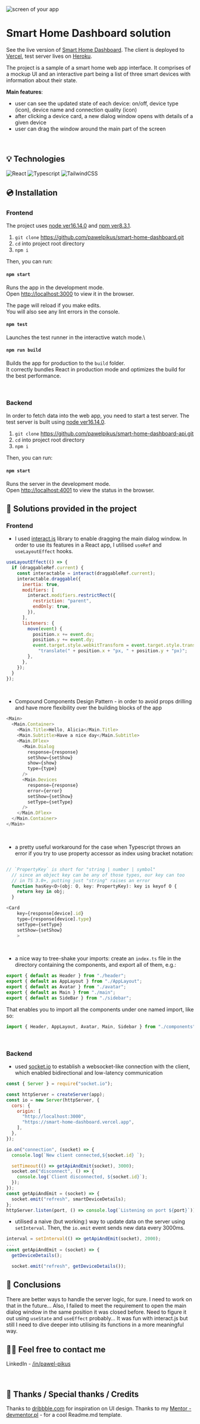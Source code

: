 ![screen of your app](./mocks/app-mockup-all.png)

# Smart Home Dashboard solution

See the live version of [Smart Home Dashboard](https://smart-home-dashboard.vercel.app/). The client is deployed to [Vercel](https://vercel.com/), test server lives on [Heroku](https://id.heroku.com).

The project is a sample of a smart home web app interface. It comprises of a mockup UI and an interactive part being a list of three smart devices with information about their state.

**Main features**:

- user can see the updated state of each device: on/off, device type (icon), device name and connection quality (icon)
- after clicking a device card, a new dialog window opens with details of a given device
- user can drag the window around the main part of the screen

&nbsp;

## 💡 Technologies

![React](https://img.shields.io/badge/React-20232A?style=for-the-badge&logo=react&logoColor=61DAFB)
![Typescript](https://img.shields.io/badge/TypeScript-007ACC?style=for-the-badge&logo=typescript&logoColor=white)
![TailwindCSS](https://img.shields.io/badge/Tailwind_CSS-38B2AC?style=for-the-badge&logo=tailwind-css&logoColor=white)
&nbsp;

## 💿 Installation

### Frontend

The project uses [node ver16.14.0](https://nodejs.org/en/) and [npm ver8.3.1](https://www.npmjs.com/).

1. `git clone` https://github.com/pawelpikus/smart-home-dashboard.git
2. `cd` into project root directory
3. `npm i`

Then, you can run:

#### `npm start`

Runs the app in the development mode.\
Open [http://localhost:3000](http://localhost:3000) to view it in the browser.

The page will reload if you make edits.\
You will also see any lint errors in the console.

#### `npm test`

Launches the test runner in the interactive watch mode.\

#### `npm run build`

Builds the app for production to the `build` folder.\
It correctly bundles React in production mode and optimizes the build for the best performance.

&nbsp;

### Backend

In order to fetch data into the web app, you need to start a test server. The test server is built using [node ver16.14.0](https://nodejs.org/en/).

1. `git clone` https://github.com/pawelpikus/smart-home-dashboard-api.git
2. `cd` into project root directory
3. `npm i`

Then, you can run:

#### `npm start`

Runs the server in the development mode.\
Open [http://localhost:4001](http://localhost:4001) to view the status in the browser.

## 🤔 Solutions provided in the project

### Frontend

- I used [interact.js](https://interactjs.io/) library to enable dragging the main dialog window. In order to use its features in a React app, I utilised `useRef` and `useLayoutEffect` hooks.

```js
useLayoutEffect(() => {
  if (draggableRef.current) {
    const interactable = interact(draggableRef.current);
    interactable.draggable({
      inertia: true,
      modifiers: [
        interact.modifiers.restrictRect({
          restriction: "parent",
          endOnly: true,
        }),
      ],
      listeners: {
        move(event) {
          position.x += event.dx;
          position.y += event.dy;
          event.target.style.webkitTransform = event.target.style.transform =
            "translate(" + position.x + "px, " + position.y + "px)";
        },
      },
    });
  }
});
```

&nbsp;

- Compound Components Design Pattern - in order to avoid props drilling and have more flexibility over the building blocks of the app

```js
<Main>
  <Main.Container>
    <Main.Title>Hello, Alicia</Main.Title>
    <Main.Subtitle>Have a nice day</Main.Subtitle>
    <Main.DFlex>
      <Main.Dialog
        response={response}
        setShow={setShow}
        show={show}
        type={type}
      />
      <Main.Devices
        response={response}
        error={error}
        setShow={setShow}
        setType={setType}
      />
    </Main.DFlex>
  </Main.Container>
</Main>
```

&nbsp;

- a pretty useful workaround for the case when Typescript throws an error if you try to use property accessor as index using bracket notation:

```js

// `PropertyKey` is short for "string | number | symbol"
  // since an object key can be any of those types, our key can too
  // in TS 3.0+, putting just "string" raises an error
  function hasKey<O>(obj: O, key: PropertyKey): key is keyof O {
    return key in obj;
  }

<Card
    key={response[device].id}
    type={response[device].type}
    setType={setType}
    setShow={setShow}
    >
```

&nbsp;

- a nice way to tree-shake your imports: create an `index.ts` file in the directory containing the components, and export all of them, e.g.:

```js
export { default as Header } from "./header";
export { default as AppLayout } from "./AppLayout";
export { default as Avatar } from "./avatar";
export { default as Main } from "./main";
export { default as SideBar } from "./sidebar";
```

That enables you to import all the components under one named import, like so:

```js
import { Header, AppLayout, Avatar, Main, Sidebar } from "./components";
```

&nbsp;

### Backend

- used [socket.io](https://socket.io/) to establish a websocket-like connection with the client, which enabled bidirectional and low-latency communication

```js
const { Server } = require("socket.io");

const httpServer = createServer(app);
const io = new Server(httpServer, {
  cors: {
    origin: [
      "http://localhost:3000",
      "https://smart-home-dashboard.vercel.app",
    ],
  },
});

io.on("connection", (socket) => {
  console.log(`New client connected,${socket.id} `);

  setTimeout(() => getApiAndEmit(socket), 3000);
  socket.on("disconnect", () => {
    console.log(`Client disconnected, ${socket.id}`);
  });
});
const getApiAndEmit = (socket) => {
  socket.emit("refresh", smartDeviceDetails);
};
httpServer.listen(port, () => console.log(`Listening on port ${port}`));
```

- utilised a naive (but working:) way to update data on the server using `setInterval`. Then, the `io.emit` event sends new data every 3000ms.

```js
interval = setInterval(() => getApiAndEmit(socket), 2000);
...
const getApiAndEmit = (socket) => {
  getDeviceDetails();

  socket.emit("refresh", getDeviceDetails());
```

## 💭 Conclusions

There are better ways to handle the server logic, for sure. I need to work on that in the future...
Also, I failed to meet the requirement to open the main dialog window in the same position it was closed before. Need to figure it out using `useState` and `useEffect` probably... It was fun with interact.js but still I need to dive deeper into utilising its functions in a more meaningful way.

## 🙋‍♂️ Feel free to contact me

LinkedIn - [/in/pawel-pikus](https://www.linkedin.com/in/pawel-pikus/)

&nbsp;

## 👏 Thanks / Special thanks / Credits

Thanks to [dribbble.com](https://dribbble.com/) for inspiration on UI design.
Thanks to my [Mentor - devmentor.pl](https://devmentor.pl/) - for a cool Readme.md template.
